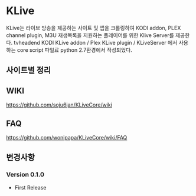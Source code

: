 # KLive
KLive는 라이브 방송을 제공하는 사이트 및 앱을 크롤링하여 KODI addon, PLEX channel plugin, M3U 재생목록을 지원하는 플레이어를 위한 Klive Server를 제공한다. tvheadend
KODI KLive addon / Plex KLive plugin / KLiveServer 에서 사용하는 core script 파일료 python 2.7환경에서 작성되었다.
  

## 사이트별 정리


## WIKI
https://github.com/soju6jan/KLiveCore/wiki

## FAQ
https://github.com/wonipapa/KLiveCore/wiki/FAQ

## 변경사항
### Version 0.1.0
  - First Release
  
  
